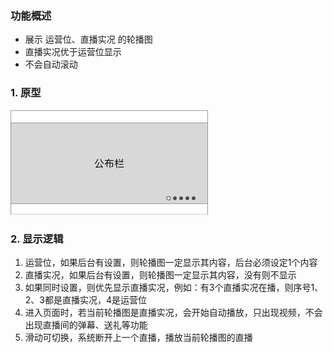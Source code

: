 ### 功能概述
* 展示 运营位、直播实况 的轮播图
* 直播实况优于运营位显示
* 不会自动滚动


### 1. 原型
![](img/对象-公布栏.jpg)


### 2. 显示逻辑
1. 运营位，如果后台有设置，则轮播图一定显示其内容，后台必须设定1个内容
2. 直播实况，如果后台有设置，则轮播图一定显示其内容，没有则不显示
3. 如果同时设置，则优先显示直播实况，例如：有3个直播实况在播，则序号1、2、3都是直播实况，4是运营位
4. 进入页面时，若当前轮播图是直播实况，会开始自动播放，只出现视频，不会出现直播间的弹幕、送礼等功能
5. 滑动可切换，系统断开上一个直播，播放当前轮播图的直播
